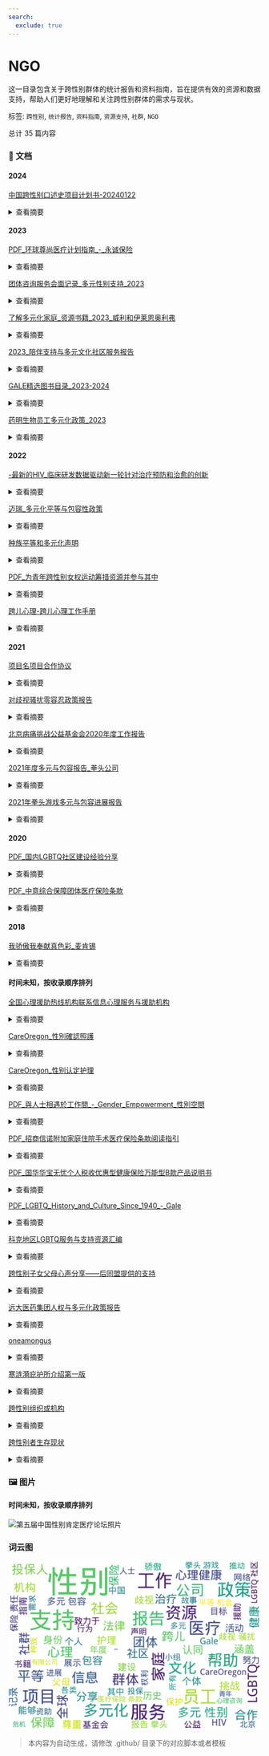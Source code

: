 ```yaml
---
search:
  exclude: true
---
```



# NGO

这一目录包含关于跨性别群体的统计报告和资料指南，旨在提供有效的资源和数据支持，帮助人们更好地理解和关注跨性别群体的需求与现状。


标签: `跨性别`, `统计报告`, `资料指南`, `资源支持`, `社群`, `NGO`


总计 35 篇内容



### 📄 文档


#### 2024



[中国跨性别口述史项目计划书-20240122](中国跨性别口述史项目计划书-20240122_page.md)<details><summary>查看摘要</summary>

本文件是《中华跨性别口述史项目计划书》，由跨性别学术小组（Trans in Academia，简称 TiA!）于2024年初发起。该项目旨在记录、保存并分享来自中国跨性别者对自身经历、经验和历史的叙述。口述史不仅是一种记录和保存口头证词的方法，也是这个过程的产物，通过采访和记录能够反映那些被官方历史叙事所排斥的个人与集体的生命体验。项目希望深入挖掘并讲述跨性别者在交叉性压迫下的生活故事，特别是那些被边缘化的声音。计划包括多个阶段，从对个体进行深入采访到将记录公之于众，强调尊重叙述者的身份和隐私。项目也意识到跨性别者在分享经历时的敏感性，并提供相应的伦理指导原则，以确保叙述的真实性与尊严。同时，文件还说明了信息公开和隐私保护措施，确保参与者的安全与权益。该计划书的内容包括项目的目的、研究对象、工作流程及项目的伦理指导原则等。
</details>



#### 2023



[PDF_环球尊尚医疗计划指南_-_永诚保险](PDF_环球尊尚医疗计划指南_-_永诚保险_page.md)<details><summary>查看摘要</summary>

本文件是《环球尊尚医疗计划指南》，由美国网络供应方和永诚保险公司联合发布，旨在为中国用户提供跨性别者的全球医疗保险服务信息。指南详细介绍了保险计划的保障范围、理赔程序、医疗服务网络以及如何申请赔付的步骤等重要信息。文件内容指出，通过此医疗计划，用户可以在全球范围内找到适合的医疗服务提供者，并能享受由美国、保柏环球以及蓝十字蓝盾所覆盖的优质医疗资源。此外，文件中还涵盖了承保范围，包括慢性病、先天性病以及重大疾病的治疗费用，而对于相关的医疗标准和理赔程序，也进行了详细描述。该指南旨在帮助被保险人充分理解其医疗计划，以便于在需要医疗服务时能够顺利获得帮助与支持。
</details>




[团体咨询服务会面记录_多元性别支持_2023](团体咨询服务会面记录_多元性别支持_2023_page.md)<details><summary>查看摘要</summary>

该文件记录了多元性别支持团体在2023年进行的一次咨询服务会议的详细情况。会议中讨论了多元性别群体在社会中的需求，以及如何通过社区支持和资源共享来帮助这一群体。与会者包括多元性别人士、社工、心理咨询师和相关领域的专业人士。文件中提到，为了更好地理解多元性别人士的具体状况，团体重点关注了医疗、法律和社会环境等方面的议题。具体内容包括与会者的分享、针对内外部资源的讨论、以及未来活动的规划等。在会议中，参与者还讨论了如何提升社会对多元性别群体的接纳与理解，并就当前的政策环境进行了反思和评估。整体来看，此文件为理解多元性别群体面临的挑战及支持网络提供了重要的信息与见解。
</details>




[了解多元化家庭_资源书籍_2023_威利和伊莱恩奥利弗](了解多元化家庭_资源书籍_2023_威利和伊莱恩奥利弗_page.md)<details><summary>查看摘要</summary>

这本资源书籍《了解多元化家庭》由威利和伊莱恩·奥利弗编辑，旨在为信仰群体提供对多样化家庭结构的理解与支持。书中集合了来自不同领域的贡献者们的智慧与经验，讨论了如何更好地理解和支持跨性别、多元性别个体及其家庭。此外，书中还包含了一些有价值的资源和实践建议，帮助家庭事工和教会社区有效地支持多元化家庭。内容涵盖了婚姻、家庭心理健康、社区团结等主题，也提供了关于如何与儿童讨论同性恋、跨性别等敏感话题的指南。书籍强调了爱与团结的重要性，鼓励家庭在信仰与支持中成长，使每个家庭都能成为一个积极且包容的支持体系。
</details>




[2023_陪伴支持与多元文化社区服务报告](2023_陪伴支持与多元文化社区服务报告_page.md)<details><summary>查看摘要</summary>

该报告是由位于新南威尔士州的主要卫生组织ACON Hunter发布，旨在为LGBTI社群，包括同性恋、双性恋、跨性别者和双性别者，提供支持与服务。文件中强调了在性健康、HIV预防、精神健康及家庭暴力等多方面为亨特地区的LGBTI社群成员提供安全的生活环境和全面的支持。特别提到，他们通过各种项目来帮助这些社群成员有效应对生活中的挑战，确保他们的健康和安全。此外，文件提供了组织的联系信息，以便需要帮助的人能够方便地获得服务。
</details>




[GALE精选图书目录_2023-2024](GALE精选图书目录_2023-2024_page.md)<details><summary>查看摘要</summary>

本文件为2023-2024年度GALE精精选图书目目录，主要涵盖Gale公司出版的各类参考书籍和学术资源。Gale公司与全球图书馆合作，提供原始和精选的学术出版物，致力于支持学习者在各个学科领域的研究和学习。该目录展示了最新出版书目，包括获奖和专业书评机构认可的经典作品，覆盖人文社科、医学、科学技术等多个学科。目录中涉及的书籍主题多样，如法律与政治学、医学与健康科学、艺术与人文等，且每本书均附有ISBN和出版时间。特别推荐的书籍如《Gale护理和综合健康百科全书》以及《全球LGBTQ历史百科全书》，进一步展示了Gale在多元性别和社会科学领域的重视。整个目录致力于为研究人员和学生提供权威、易于使用的参考资源，强调知识的重要性与获取的途径。
</details>




[药明生物员工多元化政策_2023](药明生物员工多元化政策_2023_page.md)<details><summary>查看摘要</summary>

本文件为药明生物技术有限公司（WuXi Biologics）员工多元化政策，旨在促进企业文化的发展，重视多元化，创建一个平等、包容的职场环境。政策的总则部分明确了其目的在于确保员工不受种族、肤色、性别、宗教、国籍等法律保护身份的影响，增强员工的归属感和尊重感。此外，文件详细描述了反歧视、平等、多元和包容政策，以及多元化人才招聘政策，其中强调了公司在招聘过程中需要采取的重要行动，以公平、公正地考虑不同背景的候选人。
</details>



#### 2022



[-最新的HIV_临床研发数据驱动新一轮针对治疗预防和治愈的创新](-最新的HIV_临床研发数据驱动新一轮针对治疗预防和治愈的创新_page.md)<details><summary>查看摘要</summary>

该文件为关于2022世界艾滋病大会的资料，主要讨论了吉利德科学在HIV治疗、预防和治愈方面的最新研究与成果。文件中详细介绍了吉利德在大会上所参与的各项活动，包括其关键研究项目和合作，助力终结全球HIV流行的长期承诺。文件提到，吉利德科学希望通过以人为本的医疗创新，针对HIV受影响个体和社区不断变化的需求，进行深入研究与合作。文件还列举了多个研究项目的最新数据，探讨了HIV治疗和预防的科学进展，强调了医疗不均衡对健康影响的复杂性。此外，该文件还包括HIV临床研发的新疗法、治疗效果和相关数据分析，展示了在推动健康平等方面的努力。
</details>




[迈瑞_多元化平等与包容性政策](迈瑞_多元化平等与包容性政策_page.md)<details><summary>查看摘要</summary>

该文件为迈瑞公司发布的《多元化、平等与包容性政策》，旨在促进公司内部的多元化和包容性，消除歧视。文件开头介绍了迈瑞对于员工组成的多样性、平等机会的承诺，并明确了反对歧视的原则，特别是针对年龄、残疾、变性等受保护的特征。政策内容详尽地阐述了各类具体措施，包括创造开放的工作环境、招聘多样化人才、培养管理层的包容性、提供支持网络和实施平等机会原则等。文件还强调了对员工投诉的认真对待及保护措施，确保无论是在工作活动中遭遇任何形式的歧视或骚扰，都能够有合理的申诉渠道和保护。文件规定自2022年9月1日起生效，体现了公司对多样性和包容性的重视及建设氛围。
</details>




[种族平等和多元化声明](种族平等和多元化声明_page.md)<details><summary>查看摘要</summary>

该文件为Verisk公司发布的《种族平等和多元化声明》。文中详细阐述了公司对种族平等和多元化的承诺，强调了在工作场所建立包容性文化的重要性，倡导在全球范围内尊重和支持多样化的身份和经历。声明中提到，Verisk致力于构建一个反映全球社会的多元化工作环境，鼓励员工间存在的各种差异，并强调公司绝不容忍任何形式的种族主义。文中还列出了多项行动责任，包括促进跨文化能力、员工相互尊重的交流与合作、弹性工作制等，以支持员工和社区。此声明的目标是为所有员工创造平等机会，强调包容性和公平性，并强调严格遵守相关的法律法规。声明最后由首席执行官Lee Shavel和董事长Bruce Hansen签署，并于2022年11月8日获得董事会采纳。
</details>




[PDF_为青年跨性别女权运动筹措资源并参与其中](PDF_为青年跨性别女权运动筹措资源并参与其中_page.md)<details><summary>查看摘要</summary>

该文件为FRIDA发布的一份关于如何为青年跨性别女权运动筹措资源并参与其中的策略指南，旨在提高跨性别者在女权运动中的地位与权利。文中强调了跨性别行动者面临的边缘化和压迫，尤其是在全球范围内越来越多的反跨性别言论和行为影响下。描述FRIDA如何通过资助和支持由跨性别者领导的团体来改善现状，同时反映出跨性别者在女权运动中不可或缺的角色和重要性。根据文中所述，FRIDA识别出跨性别社群的历史贡献，并努力确保其在资助过程中能够得到平等的资源，文件还对跨性别及相关术语的使用作了说明，力图建立更加包容和理解的环境。策略中细分了对跨性别团体的资助、传播与倡导、能力建设等多个重点领域，旨在提高跨性别议题在女权主义中的特殊关注与支持。
</details>




[跨儿心理-跨儿心理工作手册](跨儿心理-跨儿心理工作手册_page.md)<details><summary>查看摘要</summary>

《跨儿心理工作手册》是一本专注于跨性别者（跨儿）及非性别常规者心理健康的公益手册，旨在提升心理工作者对跨儿群体的理解与支持。本手册详细介绍了跨儿的定义、分类及其与顺性别者的区别，同时强调了社会对跨儿的偏见与污名如何影响其心理健康。手册中提到，跨儿不仅包括传统意义上的跨性别者，也涵盖非二元性别、性别酷儿等多样性别认同的个体。通过公众教育、社群服务等方法，小组希望改善跨儿的福祉以及促进性别多元平等。此外，文中还讨论了跨儿的自我认同、社群认同和心理工作者在实践中应持的态度与方法。手册的许多内容参考了美国心理学会的指导，提供了与跨儿工作相关的实用指南。
</details>



#### 2021



[项目名项目合作协议](项目名项目合作协议_page.md)<details><summary>查看摘要</summary>

该文件为《项目资助与合作协议》，主要涉及福建省正荣公益基金会与北京同声异响文化发展有限公司之间的合作协议。该项目名为‘为梦想而战的兄弟’，旨在支持和发展中国跨性别兄弟社群，提升其公众可见度与权利意识。文件详细列出了合作内容，包括资金管理方案、项目进展及监督检查的权利与义务、项目宣传及信息披露的要求等。同时也规定了双方在项目实施过程中的权利义务及违约责任等重要事项。合作的期限为2021年1月至2021年12月，并预计受益人数达到3000。项目资金的具体管理及使用方式也在协议中得以明确，确保资助款项被合理有效使用。
</details>




[对歧视骚扰零容忍政策报告](对歧视骚扰零容忍政策报告_page.md)<details><summary>查看摘要</summary>

本文件是关于】对歧视、骚扰或报复零容忍政策的报告，以保障工作环境的公平与尊重。文件中详细列出了禁忌的行为和受保护的特征，包括种族、性别、性别认同、性取向、婚姻状况等。文件强调了建立无歧视和无骚扰的工作环境的重要性，并明确规定了对违反政策的处罚措施。特别提到，任何基于上述受保护特征的非法歧视和骚扰行为都将导致雇佣关系的终止。此政策适用于所有员工、求职者、实习生及相关的第三方，包括客户与供应商。并且，鼓励员工在遇到歧视与骚扰行为时主动报告，以便进行迅速处理和调查。
</details>




[北京病痛挑战公益基金会2020年度工作报告](北京病痛挑战公益基金会2020年度工作报告_page.md)<details><summary>查看摘要</summary>

该文件为北京病痛挑战公益基金会2020年度工作报告，详细记录了基金会在2020年期间的运营情况及业绩。报告由多个部分组成，包括机构建设、公益事业支出、财务会计报告、接受监督管理情况等。报告中指出，基金会的宗旨是帮助罕见病患者，支持相关组织的发展，并提升社会对罕见病的认知。此外，文件还提到在COVID-19疫情期间，基金会积极协调资源，帮助罕见病患者解决药物短缺等问题。报告总结了各类公益项目，包括医疗援助工程、教育支持计划和“声声不息”公益培训计划等，强调了在年度内帮助了众多急需支持的病友。
</details>




[2021年度多元与包容报告_拳头公司](2021年度多元与包容报告_拳头公司_page.md)<details><summary>查看摘要</summary>

本文件为《拳头公司2021年度多元与包容报告》，报告详细阐述了拳头公司在过去一年中如何应对全球疫情和社会动荡，努力创造一个包容的工作环境与文化。报告中提到，拳头致力于培养一个让所有员工，都可以投射自我与热情的工作场所，特别注重多元性和包容性的提升，以及如何在产品、文化、流程等方面进行创新。报告总结了一系列成就和未来的目标，其中包括提升女性与少数族群的比例、加强多元团队的对话与协作、改善薪酬和晋升体系的公平性等。值得一提的是，该报告也反映了拳头在人才发展、领导力项目和社会责任方面的努力，体现了该公司在多元化和包容性上的长期承诺。
</details>




[2021年拳头游戏多元与包容进展报告](2021年拳头游戏多元与包容进展报告_page.md)<details><summary>查看摘要</summary>

这份《2021年拳头游戏多元与包容进展报告》详细阐述了拳头游戏在多元性别与包容性方面的努力和进展。报告回顾了组织在过去一年中所做的工作，强调了建立包容文化的重要性以及如何在全球范围内促进多样性。通过描述内部团队的组成、政策的调整、培训的实施以及员工的反馈，报告展示了拳头游戏在加强性别平等、文化代表性、以及提供支持给少数族裔员工方面所作出的努力。报告中提到，今年公司与专业第三方合作，持续进行薪酬平等审查，并在招聘过程中专注于多元化，力求为各类背景的员工提供平等的机会。还特别指出，拳头游戏在游戏产品开发中融入多元文化意识，通过全球各地的不同团队共同创造可以引起当地文化共鸣的角色与故事。此外, 报告提到了一系列旨在提升员工归属感的活动，强调了未来进一步改进和推进多元与包容工作的决心。
</details>



#### 2020



[PDF_国内LGBTQ社区建设经验分享](PDF_国内LGBTQ社区建设经验分享_page.md)<details><summary>查看摘要</summary>

该文件名为《国内LGBTQ社区建设经验分享》，主要记录了一场于2020年6月14日的网络讲座，主持人是林健一，本次讲座分享了他与LGBTQ社区的经历、身份认同及基督教信仰的交织。内容包括个人故事的分享、LGBTQ社区颇具特色的建设实践、在社区中常见的议题与需求，以及志愿者和社区建设者所面临的挑战与工作经验。讲座中提到参与的社区，如基督徒的LGBTQ团体、朋辈支持小组等，同时记录了关于社群资源、服务需求与建设策略的探讨。文中强调了社区成员之间的相互支持与心理辅导的重要性，并提出了在法律、政策、资源与伦理意识等方面的挑战。
</details>




[PDF_中意综合保障团体医疗保险条款](PDF_中意综合保障团体医疗保险条款_page.md)<details><summary>查看摘要</summary>

该文件是中意人寿保险有限公司发布的《中意综合保障团体医疗保险条款》，内容详尽地说明了该保险计划的基本条款、投保条件、保险合同的成立与生效、保险责任及其免除等各个方面的规定。文件第一章介绍了保险合同的构成，如投保单、保险计划明细和被保险人清单等。详细描述了投保条件，指出合法团体可以为其成员及家属投保。后续章节还涉及合同的续保、保险费用的支付、被保险人信息的变更以及合同解除的相关规定，确保投保人了解其权利与义务。同时，文件明确了保险责任的范围，包括住院和门诊特定项目、特殊药品及生育保险责任等。重要的是，文件中列出了各项保险责任的豁免条款，如精神疾病、先天性疾病等不在保障范围内。这一条款的清晰度对于投保人选择相应的保险计划极为重要。
</details>



#### 2018



[我骄傲我奉献真色彩_麦肯锡](我骄傲我奉献真色彩_麦肯锡_page.md)<details><summary>查看摘要</summary>

本文件标题为《我骄傲我奉献——真色彩骄傲庆典》，详细介绍了全球各城市为LGBTQ社群争取权益和社会认可的骄傲庆典活动。内容中提到了麦肯锡公司在近年来的骄傲之行，以及他们通过社交媒体平台展示对多元文化的支持，尤其在2018年6月13日获得Trevor计划的20/20远见奖所作出的贡献。此外，文件还提到Trevor计划为LGBTQ青年群体提供心理危机咨询和帮助的工作，尤其是在自杀预防方面的成就，同时强调了麦肯锡在月处理LGBTQ问题上所起到的积极作用。麦肯锡通过志愿服务与Trevor计划保持紧密合作，为该组织提供咨询服务并帮助制定战略，极大推动了其对LGBTQ群体的支持。文件最后提及在2019年纽约TrevorLIVE慈善晚会上，麦肯锡的领导人鲍达民亦因其创新性领导而获奖，表明了公司对多元包容文化的长期承诺。
</details>



#### 时间未知，按收录顺序排列



[全国心理援助热线机构联系信息心理服务与援助机构](全国心理援助热线机构联系信息心理服务与援助机构_page.md)<details><summary>查看摘要</summary>

本文件包含全国各地心理援助热线和机构的联系信息，细致介绍了多家心理服务及援助机构的性质、联系方式、服务内容和开通免费的心理咨询服务。文件中提到的心理援助热线服务旨在帮助不同人群，特别是心理创伤、抑郁症患者以及青少年的心理健康，提供法律及情感支援。这些机构包括‘12355’青少年服务台、‘阳光工程心理互助论坛’、‘春风网’等，涵盖全国范围内的心理健康资源。其中各机构的简介说明了提供的服务类型，如心理咨询、危机干预、法律援助等，反映了对抗性别暴力和心理健康危机的重要性。文中还列出了电话和网络平台供有需要的用户联系，并提供具体的服务时间和内容。
</details>




[CareOregon_性別確認照護](CareOregon_性別確認照護_page.md)<details><summary>查看摘要</summary>

该文件由CareOregon发布，主要介绍了性别确认照护的相关内容。性别确认照护是指尊重和承认跨性别者、非二元性别者或双性人的经验的医疗照护。文件详细列出了受保范围内的服务，包括荷尔蒙治疗、心理健康护理、各种手术以及其他相关治疗。根据俄勒冈州的法律，性别确认治疗涉及由医疗保健服务提供者开立的针对性别不一致性的诊疗程序、服务和药物等内容，文件中提供了获取这些服务的步骤和注意事项。同时，CareOregon提供了一些联系信息，以帮助需要支持的个人。
</details>




[CareOregon_性别认定护理](CareOregon_性别认定护理_page.md)<details><summary>查看摘要</summary>

该文件为《CareOregon性别认定护理》手册，详细介绍了跨性别者、非二元性别者或双性人所需的性别认定护理。文件首先阐述了什么是性别认定护理，强调这种护理旨在尊重和证实个体的性别身份和体验。它涵盖了与性别转换相关的各种治疗方法，包括手术、药物、心理健康服务等。文件还说明了CareOregon医疗计划如何承保这些服务，以及居民在俄勒冈州获得性别认定护理的步骤和注意事项。通过对文件内容的细致梳理，可以帮助跨性别者了解其权利和能够获得的医疗资源。同时，文件还提供了联系客户服务部获取更多信息的联系方式。
</details>




[PDF_與人士相遇於工作間_-_Gender_Empowerment_性別空間](PDF_與人士相遇於工作間_-_Gender_Empowerment_性別空間_page.md)<details><summary>查看摘要</summary>

此文件名为《与人士相遇于工作间 - 性别赋权》，旨在探讨性别多样性及其在职场中的影响。本文件涉及跨性别者在工作环境中所遇到的挑战和经验，包括对性别认同的尊重、平等机会的提供、以及职场中的性别包容政策的实施。文中可能会提及不同组织如何推动性别赋权，帮助跨性别者在职场中获得支持。同时，这份文件可能包含案例研究，展示跨性别者在工作场所所做的努力和所取得的成就，以及对企业文化的积极影响。通过与多元性别人士的互动，这份文件意在强调创建一个更具包容性的职场环境的重要性。
</details>




[PDF_招商信诺附加家庭住院手术医疗保险条款阅读指引](PDF_招商信诺附加家庭住院手术医疗保险条款阅读指引_page.md)<details><summary>查看摘要</summary>

本文件是《招商信诺附加家庭住院手术医疗保险条款阅读指引》的PDF格式说明文档，旨在帮助投保人理解与家庭住院手术医疗保险相关的条款与条件。文件详细阐述了保险合同的构成、保障范围、不保事项、合同的犹豫期以及投保人的权利与义务。例如，在犹豫期内，投保人若对合同不满意，可请求退还已交保险费。此外，文件特别强调了保险金的申请程序及必要文件，例如医疗证明、身份证明等。该保险自投保人签收之日起生效，特别适用于因意外伤害或保障疾病住院施行手术的情况。文件还列举了保险责任的免除条款，包括具有已知既往症、妊娠及意外伤害等特定情形。为确保投保人得到全面保障，文件建议投保人详细阅读并理解保险条款中的各种定义和规定。
</details>




[PDF_国华华宝无忧个人税收优惠型健康保险万能型B款产品说明书](PDF_国华华宝无忧个人税收优惠型健康保险万能型B款产品说明书_page.md)<details><summary>查看摘要</summary>

本文件为《国华华宝无忧个人税收优惠型健康保险（万能型）B款产品说明书》，详细介绍了该保险产品的特点、投保条件、保险责任及费用结构。该产品旨在为投保人提供财务保障，特别是在医疗费用方面，允许投保人享受个人所得税优惠。文件中详细列出了保险的主要功能，涵盖医疗保险金的给付比例、个人账户的累积机制、以及保障续保的方法。同时，文件指出了投保时的注意事项和投保人及被保险人的条件，包括年龄、健康状况、既往病症等。此外，文件还列举了一系列风险提示，提醒投保人在选择保险时应谨慎考虑的情形。
</details>




[PDF_LGBTQ_History_and_Culture_Since_1940_-_Gale](PDF_LGBTQ_History_and_Culture_Since_1940_-_Gale_page.md)<details><summary>查看摘要</summary>

《性与性别档案：1940年以来的LGBTQ历史与文化》是一个开创性项目，汇集了大量珍贵的一次文献资料，涵盖了LGBTQ群体自1940年以来的发展与斗争。该档案库由数百个国际和地方组织的文件构成，呈现了美国和全球LGBTQ社群的多样经历，包括同性恋和变性人群体的权利运动、文化表现和法律政策等方面。文中提及近三百万页可全文检索的资料，涉及文化研究、法律、社会运动及人权问题等多个学科。这项档案库的重要性在于为研究者提供跨文化视角，发表重要人物及事件的记录，同时也保存了大量的口述历史、私信及日记等个人解读资料，从而为研究LGBTQ历史和文化提供了深厚的基础和丰富的视角。
</details>




[科克地区LGBTQ服务与支持资源汇编](科克地区LGBTQ服务与支持资源汇编_page.md)<details><summary>查看摘要</summary>

该文件是关于科克地区LGBTQ服务与支持资源的汇编，包含了各种面向LGBTQ社区的服务组织和支持项目的信息。这些资源涉及女同性恋、男同性恋、双性恋、跨性别者及非常规性别者群体的福利与需求，提供的服务包括性健康中心、求助热线、跨性别亲属支援、青年团体、家长信息群等。举例来说，科克LGBT+骄傲节和LINC等组织致力于为社区提供各种形式的支持和服务，如抗击歧视活动、社交活动和健康咨询。此外，文件中还提到了一些专为跨性别者及其家庭准备的支持团体，诸如“Transformers”青少年团体和“TransParenCI”父母支持团体，体现了对跨性别者的关怀与帮助。通过这些资源，可以帮助LGBTQ个体及其家人获得必要的信息、支持和社交网络，以促进心理健康与幸福。
</details>




[跨性别子女父母心声分享——后同盟提供的支持](跨性别子女父母心声分享——后同盟提供的支持_page.md)<details><summary>查看摘要</summary>

该文件是由后同盟提供的关于跨性别子女父母心声的分享，旨在为跨性别者及其家庭提供支持与理解。在过去的三年里，后同盟的团队服务了超过三十位家长，成立了家长互助小组，以应对父母对于子女性别认同为他们带来的复杂情感，包括孤单、痛苦和内疚。文件中介绍了几个父母的故事，其中包含他们对孩子性别认同变化的震惊和无助，以及在接受孩子跨性别身份过程中面临的情感挑战。通过亲身经历的分享，这些父母希望能够鼓励其他面临相似情况的家庭，帮助他们从痛苦中走出，并在照顾自己与支持跨性别儿女之间找到平衡。与医生和心理专家的咨询相结合，父母们透过加入互助小组，感受到了被理解和支持，从而缓解了自身的情绪纠结。
</details>




[远大医药集团人权与多元化政策报告](远大医药集团人权与多元化政策报告_page.md)<details><summary>查看摘要</summary>

本文件是《远大医药集团有限公司人权与多元化政策报告》的内容，详细列出了远大医药集团为保障劳工和员工权益而制定的政策及原则。文件首先明确了适用范围，包括所有下属企业的员工，强调了遵守法律法规和平等包容的工作原则。政策涵盖了多个方面，如禁止童工及强制劳动、同工同酬原则、支持员工的结社自由及言论自由、构建零歧视的职场环境等。文件还指出公司将定期进行人权与多元化培训，设有相应的申诉渠道以保障员工的权益，并要求公司董事会进行政策执行的监督与审核。整体上，这份政策报告的目的是通过建立一个多元、平等和包容的工作环境，来提升员工的幸福感与工作满意度，同时确保不同背景员工的合法权益。
</details>




[oneamongus](oneamongus_page.md)<details><summary>查看摘要</summary>

该文件名为《Transgender Day of Remembrance》，内容涉及对跨性别群体的纪念与社会现象的反思。文件记录了一些悲惨事件，包括武汉天街谋杀案、一名跨性别女性从太和站桥上坠落，以及第一起跨性别就业歧视案件的失败，与2021年夏季跨性别媒体帐户的大规模关闭。这些事件反映了跨性别群体在中国面临的严重歧视和困境。文中提到，尽管社会普遍认为中国没有跨性别者，但实际上存在许多跨性别者，他们正遭受重重困扰，甚至有生命的危险。文件还提到了个人故事与家庭关系对跨性别者的深刻影响，例如一个人对自身身份的抗争，以及各类网络暴力对跨性别者及其家人的持续伤害。这是一个关于悼念、团结与抗争的强烈呼吁，展现了跨性别者在面对恶意时展现出的真实存在与反叛精神。
</details>




[寒涟漪庇护所介绍第一版](寒涟漪庇护所介绍第一版_page.md)<details><summary>查看摘要</summary>

该文件为《寒涟漪庇护所介绍第一版》，详细介绍了寒涟漪庇护所的服务对象、工作目标、工作方式、人员准入标准、风险行为及外部压力等多方面内容。庇护所的主要目标是为面临生存困境和生命危险的人群提供包括住宿、情绪疏导、就业能力培训、医疗资源链接等救助支持。文件中提到，庇护所特别关注那些受到家庭暴力影响的未成年人，以及在互联网危机干预中无法得到有效帮助的个体。文件也详细讨论了未成年人在遭遇家庭暴力及校园欺凌时的处境与困境，以及缺乏适当支持的影响，特别是在精神健康和法律保护上的难点。此外，文件还关注到庇护所的工作目标及其面临的各种外部压力，尤其是如何应对社会对于精神疾病的偏见和对跨性别者的歧视。
</details>




[跨性别组织或机构](跨性别组织或机构_page.md)<details><summary>查看摘要</summary>

该文件详细介绍了多个跨性别及性少数群体相关的组织和机构，包括其成立背景、主要活动、服务对象及联系信息。文件中提到的组织包括但不限于北京同志中心、跨性别生活社、武汉同行同志中心等。这些组织致力于提供心理咨询、医疗资源、社群活动、性别教育等服务，推动性少数群体的权利和社会认知。文件强调了这些组织的普遍目标，即为所有性别认同和性取向的人提供平等、尊重和包容的环境。
</details>




[跨性别者生存现状](跨性别者生存现状_page.md)<details><summary>查看摘要</summary>

本文件为《跨性别者生存现状》研究报告，深入探讨了跨性别者在家庭、校园、法律政策、心理健康及医疗支持等多个层面的生存状况。报告由北京同志中心跨性别部主管核桃撰写，内容包含了对跨性别者生理性别、指派性别、社会性别等多种名词的解释，以及跨性别者面临的家庭暴力、强制扭转治疗及心理健康问题的真实案例。研究指出，超过80%的跨性别者在18岁前对自身性别身份有自我觉察，但家庭支持的缺失往往导致个体抑郁、辍学甚至自杀。与此同时，许多跨性别者在接受正规医疗过程中面临重重挑战，常通过非正规途径获取所需药物，结果带来安全风险。此研究旨在提高对跨性别者现状的理解，以促进社会支持和制度改善，推动跨性别友好的环境。
</details>



### 🖼️ 图片


#### 时间未知，按收录顺序排列


![第五届中国性别肯定医疗论坛照片](第五届中国性别肯定医疗论坛照片.png)



### 词云图

![./社群及NGO文件/其他组织文件摘要词云图](abstracts_wordcloud.png)


> 本内容为自动生成，请修改 .github/ 目录下的对应脚本或者模板
